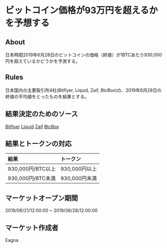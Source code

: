# ビットコイン価格が93万円を超えるかを予想する

## About

日本時間2019年6月28日のビットコインの価格（終値）が1BTCあたり930,000円を超えているかどうかを予測する。

## Rules

日本国内の主要取引所4社(Bitflyer, Liquid, Zaif, BtcBox)の、2019年6月28日の終値の平均値をとったものを結果とする。

## 結果決定のためのソース

[Bitflyer](https://lightning.bitflyer.com/home/demo?lang=ja1&chart)
[Liquid](https://app.liquid.com/ja/exchange/BTCJPY)
[Zaif](https://zaif.jp/chart_btc_jpy)
[BtcBox](https://www.btcbox.co.jp/market-btc.html)

## 結果とトークンの対応

| 結果 | トークン |
|:---|:---|
| 930,000円/BTC以上 | 930,000円以上 |
| 930,000円/BTC未満 | 930,000円未満 |

## マーケットオープン期間

2019/06/21/12:00:00 ~ 2019/06/28/12:00:00

## マーケット作成者

Eagna
